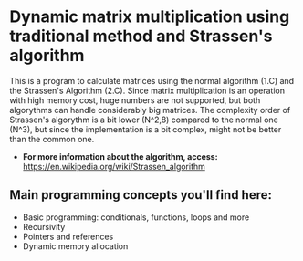 # Dynamic matrix multiplication using traditional method and Strassen's algorithm

This is a program to calculate matrices using the normal algorithm (1.C) and the Strassen's Algorithm (2.C). Since matrix multiplication is an operation with high memory cost, huge numbers are not supported, but both algorythms can handle considerably big matrices. The complexity order of Strassen's algorythm is a bit lower (N^2,8) compared to the normal one (N^3), but since the implementation is a bit complex, might not be better than the common one. 

* **For more information about the algorithm, access:** https://en.wikipedia.org/wiki/Strassen_algorithm

## Main programming concepts you'll find here:
- Basic programming: conditionals, functions, loops and more
- Recursivity
- Pointers and references
- Dynamic memory allocation

